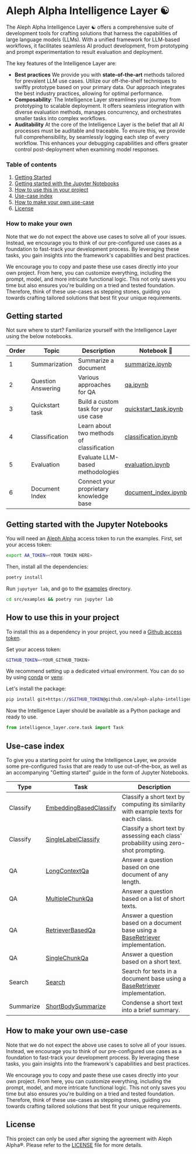 # Aleph Alpha Intelligence Layer ☯️

The  Aleph Alpha Intelligence Layer ☯️ offers a comprehensive suite of development tools for crafting solutions that harness the capabilities of large language models (LLMs).
With a unified framework for LLM-based workflows, it facilitates seamless AI product development, from prototyping and prompt experimentation to result evaluation and deployment.

The key features of the Intelligence Layer are:

- **Best practices** We provide you with **state-of-the-art** methods tailored for prevalent LLM use cases.
  Utilize our off-the-shelf techniques to swiftly prototype based on your primary data.
  Our approach integrates the best industry practices, allowing for optimal performance.
- **Composability**: The Intelligence Layer streamlines your journey from prototyping to scalable deployment.
  It offers seamless integration with diverse evaluation methods, manages concurrency, and orchestrates smaller tasks into complex workflows.
- **Auditability** At the core of the Intelligence Layer is the belief that all AI processes must be auditable and traceable.
  To ensure this, we provide full comprehensibility, by seamlessly logging each step of every workflow.
  This enhances your debugging capabilities and offers greater control post-deployment when examining model responses.

### Table of contents

1. [Getting Started](#getting-started)
2. [Getting started with the Jupyter Notebooks](#getting-started-with-the-jupyter-notebooks)
3. [How to use this in your project](#how-to-make-your-own-use-case)
4. [Use-case index](#use-case-index)
5. [How to make your own use-case](#how-to-make-your-own-use-case)
6. [License](#license)

### How to make your own

Note that we do not expect the above use cases to solve all of your issues.
Instead, we encourage you to think of our pre-configured use cases as a foundation to fast-track your development process.
By leveraging these tasks, you gain insights into the framework's capabilities and best practices.

We encourage you to copy and paste these use cases directly into your own project.
From here, you can customize everything, including the prompt, model, and more intricate functional logic.
This not only saves you time but also ensures you're building on a tried and tested foundation.
Therefore, think of these use-cases as stepping stones, guiding you towards crafting tailored solutions that best fit your unique requirements.

## Getting started

Not sure where to start? Familiarize yourself with the Intelligence Layer using the below notebooks.

| Order | Topic              | Description                               | Notebook 📓                                                   |
| ----- | ------------------ | ----------------------------------------- | ------------------------------------------------------------- |
| 1     | Summarization      | Summarize a document                      | [summarize.ipynb](./src/examples/summarize.ipynb)             |
| 2     | Question Answering | Various approaches for QA                 | [qa.ipynb](./src/examples/qa.ipynb)                           |
| 3     | Quickstart task    | Build a custom task for your use case     | [quickstart_task.ipynb](./src/examples/quickstart_task.ipynb) |
| 4     | Classification     | Learn about two methods of classification | [classification.ipynb](./src/examples/classification.ipynb)   |
| 5     | Evaluation         | Evaluate LLM-based methodologies          | [evaluation.ipynb](./src/examples/evaluation.ipynb)           |
| 6     | Document Index     | Connect your proprietary knowledge base   | [document_index.ipynb](./src/examples/document_index.ipynb)   |

## Getting started with the Jupyter Notebooks

You will need an [Aleph Alpha](https://docs.aleph-alpha.com/docs/account/#create-a-new-token) access token to run the examples.
First, set your access token:

```bash
export AA_TOKEN=<YOUR TOKEN HERE>
```

Then, install all the dependencies:

```bash
poetry install
```

Run `jupytyer lab`, and go to the [examples](http://localhost:8888/lab/workspaces/auto-C/tree/src/examples) directory.

```bash
cd src/examples && poetry run jupyter lab
```

## How to use this in your project

To install this as a dependency in your project, you need a [Github access token](https://docs.github.com/en/authentication/keeping-your-account-and-data-secure/managing-your-personal-access-tokens).

Set your access token:

```bash
GITHUB_TOKEN=<YOUR_GITHUB_TOKEN>
```
We recommend setting up a dedicated virtual environment. You can do so by using [conda](https://conda.io/projects/conda/en/latest/user-guide/tasks/manage-environments.html#creating-an-environment-with-commands) or [venv](https://docs.python.org/3/library/venv.html).


Let's install the package:

```bash
pip install git+https://$GITHUB_TOKEN@github.com/aleph-alpha-intelligence-layer/intelligence-layer.git
```

Now the Intelligence Layer should be available as a Python package and ready to use.

```py
from intelligence_layer.core.task import Task
```

## Use-case index

To give you a starting point for using the Intelligence Layer, we provide some pre-configured `Task`s that are ready to use out-of-the-box, as well as an accompanying "Getting started" guide in the form of Jupyter Notebooks.

| Type      | Task                                                                                                                                                            | Description                                                                                                                                                                                                        |
| --------- | --------------------------------------------------------------------------------------------------------------------------------------------------------------- | ------------------------------------------------------------------------------------------------------------------------------------------------------------------------------------------------------------------ |
| Classify  | [EmbeddingBasedClassify](https://glowing-tribble-223446r.pages.github.io/intelligence_layer.use_cases.html#intelligence_layer.use_cases.EmbeddingBasedClassify) | Classify a short text by computing its similarity with example texts for each class.                                                                                                                               |
| Classify  | [SingleLabelClassify](https://glowing-tribble-223446r.pages.github.io/intelligence_layer.use_cases.html#intelligence_layer.use_cases.SingleLabelClassify)       | Classify a short text by assessing each class' probability using zero-shot prompting.                                                                                                                              |
| QA        | [LongContextQa](https://glowing-tribble-223446r.pages.github.io/intelligence_layer.use_cases.html#intelligence_layer.use_cases.LongContextQa)                   | Answer a question based on one document of any length.                                                                                                                                                             |
| QA        | [MultipleChunkQa](https://glowing-tribble-223446r.pages.github.io/intelligence_layer.use_cases.html#intelligence_layer.use_cases.MultipleChunkQa)               | Answer a question based on a list of short texts.                                                                                                                                                                  |
| QA        | [RetrieverBasedQa](https://glowing-tribble-223446r.pages.github.io/intelligence_layer.use_cases.html#intelligence_layer.use_cases.RetrieverBasedQa)             | Answer a question based on a document base using a [BaseRetriever](https://glowing-tribble-223446r.pages.github.io/intelligence_layer.connectors.html#intelligence_layer.connectors.BaseRetriever) implementation. |
| QA        | [SingleChunkQa](https://glowing-tribble-223446r.pages.github.io/intelligence_layer.use_cases.html#intelligence_layer.use_cases.SingleChunkQa)                   | Answer a question based on a short text.                                                                                                                                                                           |
| Search    | [Search](https://glowing-tribble-223446r.pages.github.io/intelligence_layer.use_cases.html#intelligence_layer.use_cases.Search)                                 | Search for texts in a document base using a [BaseRetriever](https://glowing-tribble-223446r.pages.github.io/intelligence_layer.connectors.html#intelligence_layer.connectors.BaseRetriever) implementation.        |
| Summarize | [ShortBodySummarize](https://glowing-tribble-223446r.pages.github.io/intelligence_layer.use_cases.html#intelligence_layer.use_cases.ShortBodySummarize)         | Condense a short text into a brief summary.                                                                                                                                                                        |

## How to make your own use-case

Note that we do not expect the above use cases to solve all of your issues.
Instead, we encourage you to think of our pre-configured use cases as a foundation to fast-track your development process.
By leveraging these tasks, you gain insights into the framework's capabilities and best practices.

We encourage you to copy and paste these use cases directly into your own project.
From here, you can customize everything, including the prompt, model, and more intricate functional logic.
This not only saves you time but also ensures you're building on a tried and tested foundation.
Therefore, think of these use-cases as stepping stones, guiding you towards crafting tailored solutions that best fit your unique requirements.

## License

This project can only be used after signing the agreement with Aleph Alpha®. Please refer to the [LICENSE](.LICENSE.md) file for more details.

